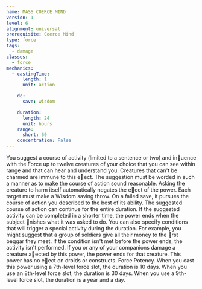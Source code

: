 ```yaml
---
name: MASS COERCE MIND
version: 1
level: 6
alignment: universal
prerequisite: Coerce Mind
type: force
tags:
  - damage
classes:
  - force
mechanics:
  - castingTime:
      length: 1
      unit: action

    dc:
      save: wisdom

    duration:
      length: 24
      unit: hours
    range:
      short: 60
    concentration: False
---
```

You suggest a course of activity (limited to a
sentence or two) and in􀃖uence with the Force up to
twelve creatures of your choice that you can see within
range and that can hear and understand you.
Creatures that can't be charmed are immune to this
e􀃠ect. The suggestion must be worded in such a
manner as to make the course of action sound
reasonable. Asking the creature to harm itself
automatically negates the e􀃠ect of the power.
Each target must make a Wisdom saving throw. On a
failed save, it pursues the course of action you
described to the best of its ability. The suggested
course of action can continue for the entire duration. If
the suggested activity can be completed in a shorter
time, the power ends when the subject 􀃕nishes what it
was asked to do.
You can also specify conditions that will trigger a
special activity during the duration. For example, you
might suggest that a group of soldiers give all their
money to the 􀃕rst beggar they meet. If the condition
isn't met before the power ends, the activity isn't
performed. If you or any of your companions damage
a creature a􀃠ected by this power, the power ends for
that creature. This power has no e􀃠ect on droids or
constructs.
Force Potency. When you cast this power using a
7th-level force slot, the duration is 10 days. When you
use an 8th-level force slot, the duration is 30 days.
When you use a 9th-level force slot, the duration is a
year and a day.

    